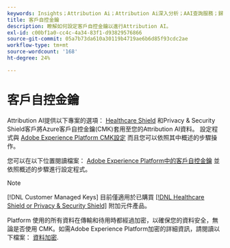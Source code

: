 ```yaml
---
keywords: Insights；Attribution Ai；Attribution Ai深入分析；AAI查詢服務；歸因查詢；歸因分數；AAI中客戶自控金鑰
title: 客戶自控金鑰
description: 瞭解如何設定客戶自控金鑰以進行Attribution AI。
exl-id: c00bf1a0-cc4c-4a34-83f1-d93829576866
source-git-commit: 05a7b73da610a30119b4719ae6b6d85f93cdc2ae
workflow-type: tm+mt
source-wordcount: '168'
ht-degree: 24%

---
```


# 客戶自控金鑰

Attribution AI提供以下專案的選項： [Healthcare Shield](https://www.adobe.com/tw/trust/compliance/hipaa-ready.html) 和Privacy &amp; Security Shield客戶將Azure客戶自控金鑰(CMK)套用至您的Attribution AI資料。 設定程式與 [Adobe Experience Platform CMK設定](../../../landing/governance-privacy-security/customer-managed-keys.md) 而且您可以依照其中概述的步驟操作。

您可以在以下位置閱讀檔案： [Adobe Experience Platform中的客戶自控金鑰](../../../landing/governance-privacy-security/encryption.md) 並依照概述的步驟進行設定程式。

>[!NOTE]
>
>[!DNL Customer Managed Keys] 目前僅適用於已購買 [[!DNL Healthcare Shield or Privacy & Security Shield]](https://experienceleague.adobe.com/docs/blueprints-learn/architecture/vertical-blueprints/healthcare-vertical.html?lang=zh-Hant%3Flang%3Den) 附加元件產品。

Platform 使用的所有資料在傳輸和待用時都經過加密，以確保您的資料安全，無論是否使用 CMK。如需Adobe Experience Platform加密的詳細資訊，請閱讀以下檔案： [資料加密](../../../landing/governance-privacy-security/encryption.md).
